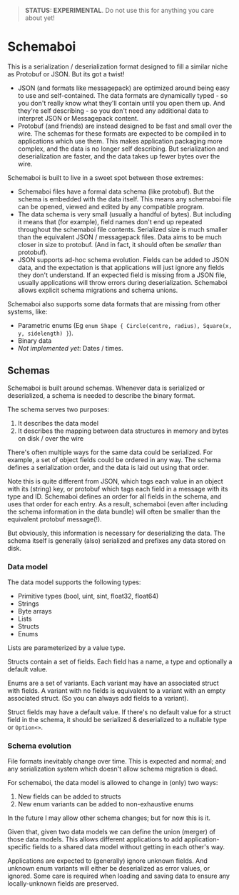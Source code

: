 > **STATUS: EXPERIMENTAL**. Do not use this for anything you care about yet!

# Schemaboi

This is a serialization / deserialization format designed to fill a similar niche as Protobuf or JSON. But its got a twist!

- JSON (and formats like messagepack) are optimized around being easy to use and self-contained. The data formats are dynamically typed - so you don't really know what they'll contain until you open them up. And they're self describing - so you don't need any additional data to interpret JSON or Messagepack content.
- Protobuf (and friends) are instead designed to be fast and small over the wire. The schemas for these formats are expected to be compiled in to applications which use them. This makes application packaging more complex, and the data is no longer self describing. But serialization and deserialization are faster, and the data takes up fewer bytes over the wire.

Schemaboi is built to live in a sweet spot between those extremes:

- Schemaboi files have a formal data schema (like protobuf). But the schema is embedded with the data itself. This means any schemaboi file can be opened, viewed and edited by any compatible program.
- The data schema is very small (usually a handful of bytes). But including it means that (for example), field names don't end up repeated throughout the schemaboi file contents. Serialized size is much smaller than the equivalent JSON / messagepack files. Data aims to be much closer in size to protobuf. (And in fact, it should often be *smaller* than protobuf).
- JSON supports ad-hoc schema evolution. Fields can be added to JSON data, and the expectation is that applications will just ignore any fields they don't understand. If an expected field is missing from a JSON file, usually applications will throw errors during deserialization. Schemaboi allows explicit schema migrations and schema unions.


Schemaboi also supports some data formats that are missing from other systems, like:

- Parametric enums (Eg `enum Shape { Circle(centre, radius), Square(x, y, sidelength) }`).
- Binary data
- *Not implemented yet*: Dates / times.


## Schemas

Schemaboi is built around schemas. Whenever data is serialized or deserialized, a schema is needed to describe the binary format.

The schema serves two purposes:

1. It describes the data model
2. It describes the mapping between data structures in memory and bytes on disk / over the wire

There's often multiple ways for the same data could be serialized. For example, a set of object fields could be ordered in any way. The schema defines a serialization order, and the data is laid out using that order.

Note this is quite different from JSON, which tags each value in an object with its (string) key, or protobuf which tags each field in a message with its type and ID. Schemaboi defines an order for all fields in the schema, and uses that order for each entry. As a result, schemaboi (even after including the schema information in the data bundle) will often be smaller than the equivalent protobuf message(!).

But obviously, this information is necessary for deserializing the data. The schema itself is generally (also) serialized and prefixes any data stored on disk.


### Data model

The data model supports the following types:

- Primitive types (bool, uint, sint, float32, float64)
- Strings
- Byte arrays
- Lists
- Structs
- Enums

Lists are parameterized by a value type.

Structs contain a set of fields. Each field has a name, a type and optionally a default value.

Enums are a set of variants. Each variant may have an associated struct with fields. A variant with no fields is equivalent to a variant with an empty associated struct. (So you can always add fields to a variant).

Struct fields may have a default value. If there's no default value for a struct field in the schema, it should be serialized & deserialized to a nullable type or `Option<>`.


### Schema evolution

File formats inevitably change over time. This is expected and normal; and any serialization system which doesn't allow schema migration is dead.

For schemaboi, the data model is allowed to change in (only) two ways:

1. New fields can be added to structs
2. New enum variants can be added to non-exhaustive enums

In the future I may allow other schema changes; but for now this is it.

Given that, given two data models we can define the union (merger) of those  data models. This allows different applications to add application-specific fields to a shared data model without getting in each other's way.

Applications are expected to (generally) ignore unknown fields. And unknown enum variants will either be deserialized as error values, or ignored. Some care is required when loading and saving data to ensure any locally-unknown fields are preserved.

